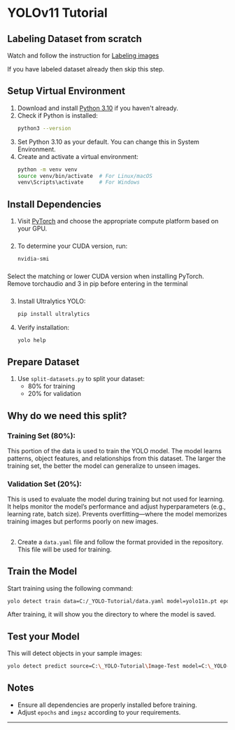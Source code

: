 # YOLOv11 Tutorial

## Labeling Dataset from scratch
Watch and follow the instruction for [Labeling images](https://www.youtube.com/watch?v=r0RspiLG260&t=574s)

If you have labeled dataset already then skip this step.

## Setup Virtual Environment

1. Download and install [Python 3.10](https://www.python.org/downloads/) if you haven't already.
2. Check if Python is installed:
   ```sh
   python3 --version
   ```
3. Set Python 3.10 as your default. You can change this in System Environment.
4. Create and activate a virtual environment:
   ```sh
   python -m venv venv
   source venv/bin/activate  # For Linux/macOS
   venv\Scripts\activate     # For Windows
   ```

## Install Dependencies

1. Visit [PyTorch](https://pytorch.org/) and choose the appropriate compute platform based on your GPU. 
###
2. To determine your CUDA version, run:
   ```sh
   nvidia-smi
   ```
###
   Select the matching or lower CUDA version when installing PyTorch.
   Remove torchaudio and 3 in pip before entering in the terminal
###   
3. Install Ultralytics YOLO:
   ```sh
   pip install ultralytics
   ```
   
4. Verify installation:
   ```sh
   yolo help
   ```

## Prepare Dataset

1. Use `split-datasets.py` to split your dataset:
   - 80% for training
   - 20% for validation
  
## Why do we need this split?

### Training Set (80%):

This portion of the data is used to train the YOLO model.
The model learns patterns, object features, and relationships from this dataset.
The larger the training set, the better the model can generalize to unseen images.

### Validation Set (20%):

This is used to evaluate the model during training but not used for learning.
It helps monitor the model’s performance and adjust hyperparameters (e.g., learning rate, batch size).
Prevents overfitting—where the model memorizes training images but performs poorly on new images.
##
2. Create a `data.yaml` file and follow the format provided in the repository. This file will be used for training.

## Train the Model

Start training using the following command:
```sh
yolo detect train data=C:/_YOLO-Tutorial/data.yaml model=yolo11n.pt epochs=50 imgsz=640
```
After training, it will show you the directory to where the model is saved.

## Test your Model
This will detect objects in your sample images:
```sh
yolo detect predict source=C:\_YOLO-Tutorial\Image-Test model=C:\_YOLO-Tutorial\runs\detect\train2\weights\best.pt
```

## Notes
- Ensure all dependencies are properly installed before training.
- Adjust `epochs` and `imgsz` according to your requirements.


---


